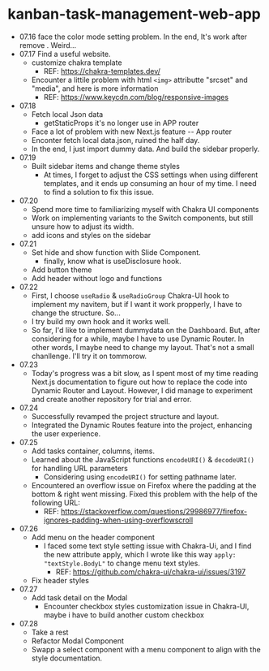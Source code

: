 # kanban-task-management-web-app

- 07.16 face the color mode setting problem. In the end, It's work after remove <CacheProvider>. Weird...
- 07.17 Find a useful website.
    - customize chakra template
        - REF: https://chakra-templates.dev/
    - Encounter a littile problem with html `<img>` attributte "srcset" and "media", and here is more information 
        - REF: https://www.keycdn.com/blog/responsive-images
- 07.18 
    - Fetch local Json data
        - getStaticProps it's no longer use in APP router
    - Face a lot of problem with new Next.js feature -- App router
    - Enconter fetch local data.json, ruined the half day.
    - In the end, I just import dummy data. And build the sidebar properly. 
- 07.19
    - Built sidebar items and change theme styles
        - At times, I forget to adjust the CSS settings when using different templates, and it ends up consuming an hour of my time. I need to find a solution to fix this issue.
- 07.20
    - Spend more time to familiarizing myself with Chakra UI components
    - Work on implementing variants to the Switch components, but still unsure how to adjust its width.
    - add icons and styles on the sidebar
- 07.21
    - Set hide and show function with Slide Component.
        - finally, know what is useDisclosure hook.
    - Add button theme
    - Add header without logo and functions
- 07.22
    - First, I choose `useRadio` & `useRadioGroup` Chakra-UI hook to implement my navitem, but if I want it work propperly, I have to change the structure. So...
    - I try build my own hook and it works well.
    - So far, I'd like to implement dummydata on the Dashboard. But, after considering for a while, maybe I have to use Dynamic Router. In other words, I maybe need to change my layout. That's not a small chanllenge. I'll try it on tommorow.
- 07.23
    - Today's progress was a bit slow, as I spent most of my time reading Next.js documentation to figure out how to replace the code into Dynamic Router and Layout. However, I did manage to experiment and create another repository for trial and error.
- 07.24
    - Successfully revamped the project structure and layout.
    - Integrated the Dynamic Routes feature into the project, enhancing the user experience. 
- 07.25
    - Add tasks container, columns, items.
    - Learned about the JavaScript functions `encodeURI()` & `decodeURI()` for handling URL parameters
        - Considering using `encodeURI()` for setting pathname later.
    - Encountered an overflow issue on Firefox where the padding at the bottom & right went missing. Fixed this problem with the help of the following URL:
        - REF: https://stackoverflow.com/questions/29986977/firefox-ignores-padding-when-using-overflowscroll
- 07.26
    - Add menu on the header component
        - I faced some text style setting issue with Chakra-Ui, and I find the new attribute apply, which I wrote like this way `apply: "textStyle.BodyL"` to change menu text styles.
            - REF: https://github.com/chakra-ui/chakra-ui/issues/3197
    - Fix header styles
- 07.27
    - Add task detail on the Modal
        - Encounter checkbox styles customization issue in Chakra-UI, maybe i have to build another custom checkbox
- 07.28
    - Take a rest  
    - Refactor Modal Component
    - Swapp a select component with a menu component to align with the style documentation.
